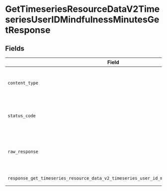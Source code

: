 # GetTimeseriesResourceDataV2TimeseriesUserIDMindfulnessMinutesGetResponse


## Fields

| Field                                                                                                                    | Type                                                                                                                     | Required                                                                                                                 | Description                                                                                                              |
| ------------------------------------------------------------------------------------------------------------------------ | ------------------------------------------------------------------------------------------------------------------------ | ------------------------------------------------------------------------------------------------------------------------ | ------------------------------------------------------------------------------------------------------------------------ |
| `content_type`                                                                                                           | *str*                                                                                                                    | :heavy_check_mark:                                                                                                       | HTTP response content type for this operation                                                                            |
| `status_code`                                                                                                            | *int*                                                                                                                    | :heavy_check_mark:                                                                                                       | HTTP response status code for this operation                                                                             |
| `raw_response`                                                                                                           | [requests.Response](https://requests.readthedocs.io/en/latest/api/#requests.Response)                                    | :heavy_check_mark:                                                                                                       | Raw HTTP response; suitable for custom response parsing                                                                  |
| `response_get_timeseries_resource_data_v2_timeseries_user_id_mindfulness_minutes_get`                                    | List[[shared.ClientFacingMindfulnessMinutesTimeseries](../../models/shared/clientfacingmindfulnessminutestimeseries.md)] | :heavy_minus_sign:                                                                                                       | Successful Response                                                                                                      |